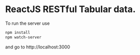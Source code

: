 # ReactJS RESTful Tabular data.

To run the server use

```bash
npm install
npm watch-server
```

and go to http://localhost:3000
